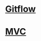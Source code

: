 <a href = "https://drive.google.com/file/d/1jKf6CY8NYgdo_d4twdL0vLmpzcvS7c6t/view?usp=drive_link"> <h1> Gitflow </h1> </a>
<a href = "https://drive.google.com/file/d/13NlAqfwje7lrMU_mz3kPRYJ-O5FIPaxG/view?usp=drive_link"> <h1> MVC </h1> </a>
